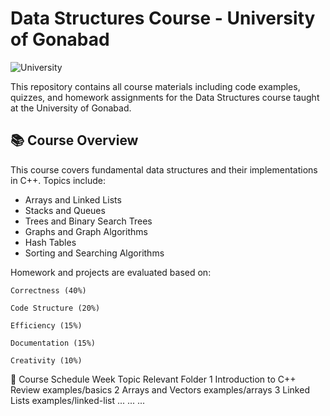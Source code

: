 # Data Structures Course - University of Gonabad

![University](https://img.shields.io/badge/https:/www.gonabad.ac.ir)

This repository contains all course materials including code examples, quizzes, and homework assignments for the Data Structures course taught at the University of Gonabad.

## 📚 Course Overview

This course covers fundamental data structures and their implementations in C++. Topics include:

- Arrays and Linked Lists
- Stacks and Queues
- Trees and Binary Search Trees
- Graphs and Graph Algorithms
- Hash Tables
- Sorting and Searching Algorithms

Homework and projects are evaluated based on:

    Correctness (40%)

    Code Structure (20%)

    Efficiency (15%)

    Documentation (15%)

    Creativity (10%)

📅 Course Schedule
Week	Topic	Relevant Folder
1	Introduction to C++ Review	examples/basics
2	Arrays and Vectors	examples/arrays
3	Linked Lists	examples/linked-list
...	...	...
